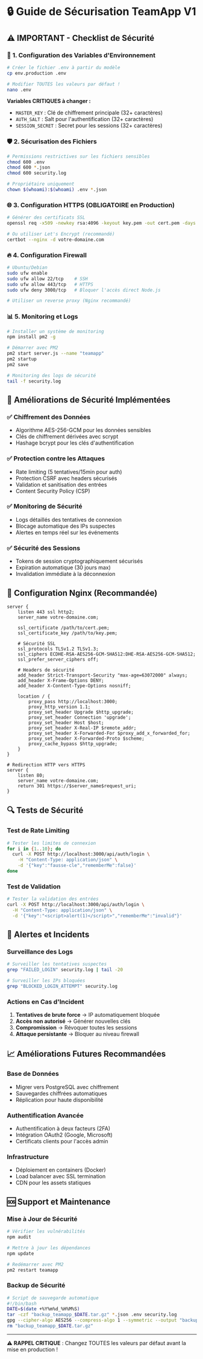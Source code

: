 # 🔒 Guide de Sécurisation TeamApp V1

## ⚠️ IMPORTANT - Checklist de Sécurité

### 🔐 **1. Configuration des Variables d'Environnement**

```bash
# Créer le fichier .env à partir du modèle
cp env.production .env

# Modifier TOUTES les valeurs par défaut !
nano .env
```

**Variables CRITIQUES à changer :**
- `MASTER_KEY` : Clé de chiffrement principale (32+ caractères)
- `AUTH_SALT` : Salt pour l'authentification (32+ caractères)  
- `SESSION_SECRET` : Secret pour les sessions (32+ caractères)

### 🛡️ **2. Sécurisation des Fichiers**

```bash
# Permissions restrictives sur les fichiers sensibles
chmod 600 .env
chmod 600 *.json
chmod 600 security.log

# Propriétaire uniquement
chown $(whoami):$(whoami) .env *.json
```

### 🌐 **3. Configuration HTTPS (OBLIGATOIRE en Production)**

```bash
# Générer des certificats SSL
openssl req -x509 -newkey rsa:4096 -keyout key.pem -out cert.pem -days 365

# Ou utiliser Let's Encrypt (recommandé)
certbot --nginx -d votre-domaine.com
```

### 🔥 **4. Configuration Firewall**

```bash
# Ubuntu/Debian
sudo ufw enable
sudo ufw allow 22/tcp    # SSH
sudo ufw allow 443/tcp   # HTTPS
sudo ufw deny 3000/tcp   # Bloquer l'accès direct Node.js

# Utiliser un reverse proxy (Nginx recommandé)
```

### 📊 **5. Monitoring et Logs**

```bash
# Installer un système de monitoring
npm install pm2 -g

# Démarrer avec PM2
pm2 start server.js --name "teamapp"
pm2 startup
pm2 save

# Monitoring des logs de sécurité
tail -f security.log
```

## 🚨 **Améliorations de Sécurité Implémentées**

### ✅ **Chiffrement des Données**
- Algorithme AES-256-GCM pour les données sensibles
- Clés de chiffrement dérivées avec scrypt
- Hashage bcrypt pour les clés d'authentification

### ✅ **Protection contre les Attaques**
- Rate limiting (5 tentatives/15min pour auth)
- Protection CSRF avec headers sécurisés
- Validation et sanitisation des entrées
- Content Security Policy (CSP)

### ✅ **Monitoring de Sécurité**
- Logs détaillés des tentatives de connexion
- Blocage automatique des IPs suspectes
- Alertes en temps réel sur les événements

### ✅ **Sécurité des Sessions**
- Tokens de session cryptographiquement sécurisés
- Expiration automatique (30 jours max)
- Invalidation immédiate à la déconnexion

## 🔧 **Configuration Nginx (Recommandée)**

```nginx
server {
    listen 443 ssl http2;
    server_name votre-domaine.com;
    
    ssl_certificate /path/to/cert.pem;
    ssl_certificate_key /path/to/key.pem;
    
    # Sécurité SSL
    ssl_protocols TLSv1.2 TLSv1.3;
    ssl_ciphers ECDHE-RSA-AES256-GCM-SHA512:DHE-RSA-AES256-GCM-SHA512;
    ssl_prefer_server_ciphers off;
    
    # Headers de sécurité
    add_header Strict-Transport-Security "max-age=63072000" always;
    add_header X-Frame-Options DENY;
    add_header X-Content-Type-Options nosniff;
    
    location / {
        proxy_pass http://localhost:3000;
        proxy_http_version 1.1;
        proxy_set_header Upgrade $http_upgrade;
        proxy_set_header Connection 'upgrade';
        proxy_set_header Host $host;
        proxy_set_header X-Real-IP $remote_addr;
        proxy_set_header X-Forwarded-For $proxy_add_x_forwarded_for;
        proxy_set_header X-Forwarded-Proto $scheme;
        proxy_cache_bypass $http_upgrade;
    }
}

# Redirection HTTP vers HTTPS
server {
    listen 80;
    server_name votre-domaine.com;
    return 301 https://$server_name$request_uri;
}
```

## 🔍 **Tests de Sécurité**

### **Test de Rate Limiting**
```bash
# Tester les limites de connexion
for i in {1..10}; do
  curl -X POST http://localhost:3000/api/auth/login \
    -H "Content-Type: application/json" \
    -d '{"key":"fausse-cle","rememberMe":false}'
done
```

### **Test de Validation**
```bash
# Tester la validation des entrées
curl -X POST http://localhost:3000/api/auth/login \
  -H "Content-Type: application/json" \
  -d '{"key":"<script>alert(1)</script>","rememberMe":"invalid"}'
```

## 🚨 **Alertes et Incidents**

### **Surveillance des Logs**
```bash
# Surveiller les tentatives suspectes
grep "FAILED_LOGIN" security.log | tail -20

# Surveiller les IPs bloquées
grep "BLOCKED_LOGIN_ATTEMPT" security.log
```

### **Actions en Cas d'Incident**
1. **Tentatives de brute force** → IP automatiquement bloquée
2. **Accès non autorisé** → Générer nouvelles clés
3. **Compromission** → Révoquer toutes les sessions
4. **Attaque persistante** → Bloquer au niveau firewall

## 📈 **Améliorations Futures Recommandées**

### **Base de Données**
- Migrer vers PostgreSQL avec chiffrement
- Sauvegardes chiffrées automatiques
- Réplication pour haute disponibilité

### **Authentification Avancée**
- Authentification à deux facteurs (2FA)
- Intégration OAuth2 (Google, Microsoft)
- Certificats clients pour l'accès admin

### **Infrastructure**
- Déploiement en containers (Docker)
- Load balancer avec SSL termination
- CDN pour les assets statiques

## 🆘 **Support et Maintenance**

### **Mise à Jour de Sécurité**
```bash
# Vérifier les vulnérabilités
npm audit

# Mettre à jour les dépendances
npm update

# Redémarrer avec PM2
pm2 restart teamapp
```

### **Backup de Sécurité**
```bash
# Script de sauvegarde automatique
#!/bin/bash
DATE=$(date +%Y%m%d_%H%M%S)
tar -czf "backup_teamapp_$DATE.tar.gz" *.json .env security.log
gpg --cipher-algo AES256 --compress-algo 1 --symmetric --output "backup_teamapp_$DATE.tar.gz.gpg" "backup_teamapp_$DATE.tar.gz"
rm "backup_teamapp_$DATE.tar.gz"
```

---

⚠️ **RAPPEL CRITIQUE** : Changez TOUTES les valeurs par défaut avant la mise en production !
